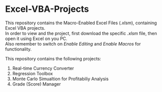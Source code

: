 # Excel-VBA-Projects
This repository contains the Macro-Enabled Excel Files (_.xlsm_), containing Excel VBA projects.<br/>
In order to view and the project, first download the specific _.xlsm_ file, then open it using Excel on you PC.<br/>
Also remember to switch on _Enable Editing_ and _Enable Macros_ for functionality.

This repository contains the following projects:
1. Real-time Currency Converter
2. Regression Toolbox
3. Monte Carlo Simualtion for Profitabiliy Analysis
4. Grade (Score) Manager
